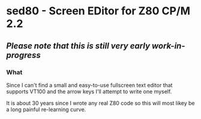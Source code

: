 # sed80 - Screen EDitor for Z80 CP/M 2.2

## _Please note that this is still very early work-in-progress_

### What

Since I can't find a small and easy-to-use fullscreen text editor that
supports VT100 and the arrow keys I'll attempt to write one myself.

It is about 30 years since I wrote any real Z80 code so this will most
likey be a long painful re-learning curve.

